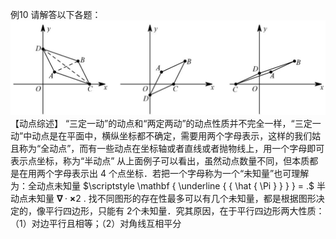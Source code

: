 例10 请解答以下各题：
![](<../../qs_image_DB/专题3-2_一网打尽14类·二次函数的存在性问题（解析版）_/6bced2c4447562c500bb3eb3b03460006e8e3242c389aa99f5089934f3a7e945.jpg>)
【动点综述】 “三定一动”的动点和“两定两动”的动点性质并不完全一样，“三定一动”中动点是在平面中，横纵坐标都不确定，需要用两个字母表示，这样的我们姑且称为“全动点”，而有一些动点在坐标轴或者直线或者抛物线上，用一个字母即可表示点坐标，称为“半动点”
从上面例子可以看出，虽然动点数量不同，但本质都是在用两个字母表示出 4 个点坐标．若把一个字母称为一个“未知量”也可理解为：全动点未知量 $\scriptstyle \mathbf { \underline { { \hat { \Pi } } } } = .$ 半动点未知量 $\mathbf { \nabla } \cdot \mathbf { \times } 2$ .
找不同图形的存在性最多可以有几个未知量，都是根据图形决定的，像平行四边形，只能有 2个未知量．究其原因，在于平行四边形两大性质：
（1）对边平行且相等；（2）对角线互相平分
